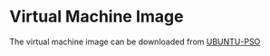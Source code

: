 # Virtual Machine Image

The virtual machine image can be downloaded from [UBUNTU-PSO](https://1drv.ms/f/s!AkrtmyeJeJbhatpyY6Q4PWhFs8U)

